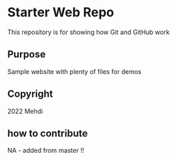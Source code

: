 # Starter Web Repo

This repository is for showing how Git and GitHub work

## Purpose

Sample website with plenty of files for demos

## Copyright
2022 Mehdi

## how to contribute
NA - added from master !!

